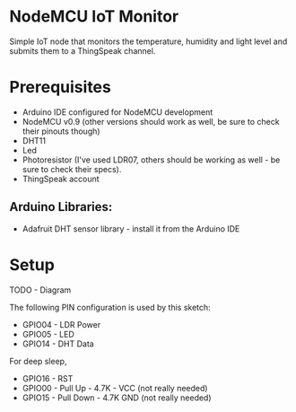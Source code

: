 # NodeMCU IoT Monitor

Simple IoT node that monitors the temperature, humidity and light level and submits them to a ThingSpeak channel.

# Prerequisites
* Arduino IDE configured for NodeMCU development
* NodeMCU v0.9 (other versions should work as well, be sure to check their pinouts though)
* DHT11
* Led
* Photoresistor (I've used LDR07, others should be working as well - be sure to check their specs).
* ThingSpeak account

## Arduino Libraries:
* Adafruit DHT sensor library - install it from the Arduino IDE

# Setup

TODO - Diagram

The following PIN configuration is used by this sketch:
* GPIO04 - LDR Power
* GPIO05 - LED
* GPIO14 - DHT Data

For deep sleep,
* GPIO16 - RST
* GPIO00 - Pull Up - 4.7K - VCC (not really needed)
* GPIO15 - Pull Down - 4.7K GND (not really needed)

